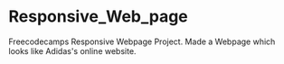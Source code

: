 # Responsive_Web_page
Freecodecamps Responsive Webpage Project. Made a Webpage which looks like Adidas's online website. 
